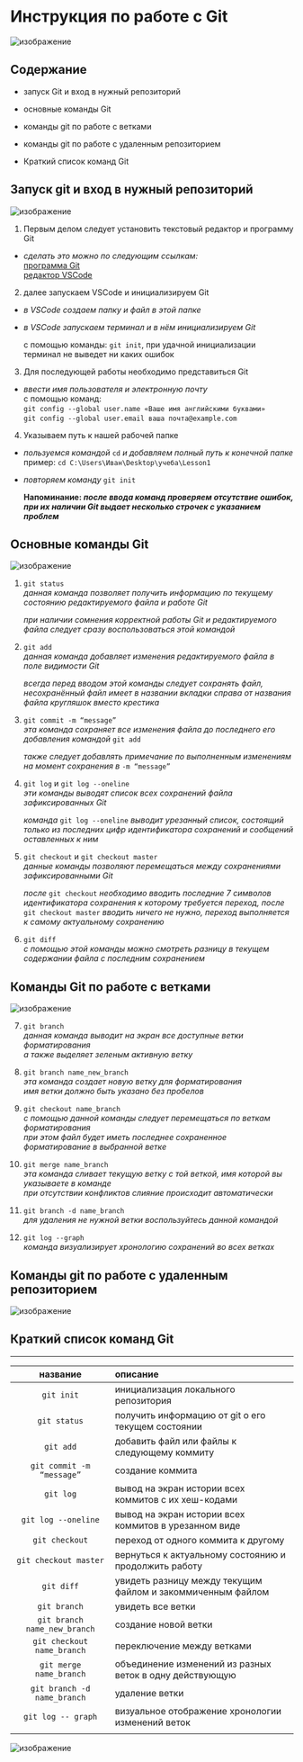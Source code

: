 # Инструкция по работе с Git

![изображение](https://pic.rutubelist.ru/video/90/f6/90f634db52582d6161022613befe580f.png "логотип Git")

## Содержание
* запуск Git и вход в нужный репозиторий

* основные команды Git

* команды git по работе с ветками

* команды git по работе с удаленным репозиторием

* Краткий список команд Git

## Запуск git и вход в нужный репозиторий

![изображение](https://sun9-36.userapi.com/impf/c851520/v851520869/e0354/QcSIn4R48uQ.jpg?size=604x410&quality=96&sign=0a270e97fd6e9b08a36f46cef3caede1&type=album "программист")

1. Первым делом следует установить текстовый редактор и программу Git

* *сделать это можно по следующим ссылкам:*  
[программа Git](https://git-scm.com/downloads "для Windows, Linux, MAC")  
[редактор VSCode](https://code.visualstudio.com/Download "для Windows, Linux, MAC")

2. далее запускаем VSCode и инициализируем Git

* *в VSCode создаем папку и файл в этой папке*
* *в VSCode запускаем терминал и в нём инициализируем Git*

     с помощью команды: 
```git init```,
при удачной инициализации терминал не выведет ни каких ошибок
3. Для последующей работы необходимо представиться Git

* *ввести имя пользователя и электронную почту*  
     с помощью команд:  
```git config --global user.name «Ваше имя английскими буквами»```  
```git config --global user.email ваша почта@example.com```

4. Указываем путь к нашей рабочей папке

* *пользуемся командой* ```cd``` *и добавляем полный путь к конечной папке*  
пример: ```cd C:\Users\Иван\Desktop\учеба\Lesson1```
* *повторяем команду* ```git init```

    **Напоминание: *после ввода команд проверяем отсутствие ошибок, при их наличии Git выдает несколько строчек с указанием проблем***

## Основные команды Git

![изображение](git_команды.jpg "терминал")

1. ```git status```  
*данная команда позволяет получить информацию по текущему состоянию редактируемого файла и работе Git*  

    *при наличии сомнения корректной работы Git и редактируемого файла следует сразу воспользоваться этой командой*

2. ```git add```  
*данная команда добавляет изменения редактируемого файла в поле видимости Git* 

    *всегда перед вводом этой команды следует сохранять файл, несохранённый файл имеет в названии вкладки справа от названия файла кругляшок вместо крестика*
3. ```git commit -m “message”```  
*эта команда сохраняет все изменения файла до последнего его добавления командой* ```git add```

    *также следует добавлять примечание по выполненным изменениям на момент сохранения в* ```-m “message”```
4. ```git log``` и ```git log --oneline```  
*эти команды выводят список всех сохранений файла зафиксированных Git*  

    *команда* ```git log --oneline``` *выводит урезанный список, состоящий только из последних цифр идентификатора сохранений и сообщений оставленных к ним*
5. ```git checkout``` и ```git checkout master```  
*данные команды позволяют перемещаться между сохранениями зафиксированными Git*

    *после* ```git checkout``` *необходимо вводить последние 7 символов идентификатора сохранения к которому требуется переход, после* ```git checkout master``` *вводить ничего не нужно, переход выполняется к самому актуальному сохранению*

6. ```git diff```  
*с помощью этой команды можно смотреть разницу в текущем содержании файла с последним сохранением*

## Команды Git по работе с ветками

![изображение](https://i.ytimg.com/vi/ie1v9YymUKM/hqdefault.jpg "ветки")

7. ```git branch```  
*данная команда выводит на экран все доступные ветки форматирования*  
*а также выделяет зеленым активную ветку*

8. ```git branch name_new_branch```  
*эта команда создает новую ветку для форматирования*  
*имя ветки должно быть указано без пробелов*

9. ```git checkout name_branch```  
*с помощью данной команды следует перемещаться по веткам форматирования*  
*при этом файл будет иметь последнее сохраненное форматирование в выбранной ветке*

10. ```git merge name_branch```  
*эта команда сливает текущую ветку с той веткой, имя которой вы указываете в команде*  
*при отсутствии конфликтов слияние происходит автоматически*

11. ```git branch -d name_branch```  
*для удаления не нужной ветки воспользуйтесь данной командой*

12. ```git log --graph```  
*команда визуализирует хронологию сохранений во всех ветках*

## Команды git по работе с удаленным репозиторием

![изображение](remote_repos.JPG "терминал")

## Краткий список команд Git
_____
|название|описание|
|:-:|:-|
|```git init```|инициализация локального репозитория|
|```git status```|получить информацию от git о его текущем состоянии|
|```git add```|добавить файл или файлы к следующему коммиту|
|```git commit -m “message”```|создание коммита|
|```git log```|вывод на экран истории всех коммитов с их хеш-кодами|
|```git log --oneline```|вывод на экран истории всех коммитов в урезанном виде|
|```git checkout```|переход от одного коммита к другому|
|```git checkout master```|вернуться к актуальному состоянию и продолжить работу|
|```git diff```|увидеть разницу между текущим файлом и закоммиченным файлом|
|```git branch```|увидеть все ветки|
|```git branch name_new_branch```|создание новой ветки|
|```git checkout name_branch```|переключение между ветками|
|```git merge name_branch```|объединение изменений из разных веток в одну действующую|
|```git branch -d name_branch```|удаление ветки|
|```git log -- graph```|визуальное отображение хронологии изменений веток|
|||

![изображение](https://i.pinimg.com/236x/84/dd/6a/84dd6a39cfec81fe45b784472f70f607.jpg?nii=t "Конец")
